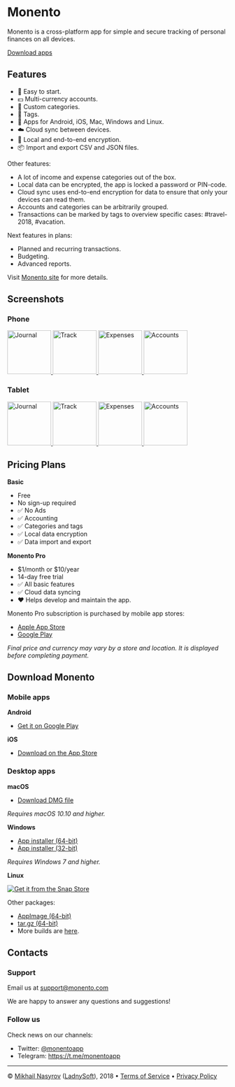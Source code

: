 # Monento

Monento is a cross-platform app for simple and secure tracking of personal finances on all devices.

[Download apps](#download)


## Features

- 🚀 Easy to start.
- 💵 Multi-currency accounts.
- 🛒 Custom categories.
- 🔖 Tags.
- 📱 Apps for Android, iOS, Mac, Windows and Linux.
- ☁️ Cloud sync between devices.
- 🔐 Local and end-to-end encryption.
- 📦 Import and export CSV and JSON files.

Other features:
- A lot of income and expense categories out of the box.
- Local data can be encrypted, the app is locked a password or PIN-code.
- Cloud sync uses end-to-end encryption for data to ensure that only your devices can read them.
- Accounts and categories can be arbitrarily grouped.
- Transactions can be marked by tags to overview specific cases: #travel-2018, #vacation.

Next features in plans:
- Planned and recurring transactions.
- Budgeting.
- Advanced reports.

Visit [Monento site][monento-site] for more details.


## Screenshots

### Phone

<a href="https://monento.com/images/gallery/phone-en-1.png">
 <img alt="Journal" src="https://monento.com/images/gallery/phone-en-1-sm.png"  width="100"/>
</a>
<a href="https://monento.com/images/gallery/phone-en-2.png">
 <img alt="Track" src="https://monento.com/images/gallery/phone-en-2-sm.png"  width="100"/>
</a>
<a href="https://monento.com/images/gallery/phone-en-3.png">
 <img alt="Expenses" src="https://monento.com/images/gallery/phone-en-3-sm.png"  width="100"/>
</a>
<a href="https://monento.com/images/gallery/phone-en-4.png">
 <img alt="Accounts" src="https://monento.com/images/gallery/phone-en-4-sm.png"  width="100"/>
</a>


### Tablet

<a href="https://monento.com/images/gallery/tablet-en-1.png">
 <img alt="Journal" src="https://monento.com/images/gallery/tablet-en-1-sm.png"  width="100"/>
</a>
<a href="https://monento.com/images/gallery/tablet-en-2.png">
 <img alt="Track" src="https://monento.com/images/gallery/tablet-en-2-sm.png"  width="100"/>
</a>
<a href="https://monento.com/images/gallery/tablet-en-3.png">
 <img alt="Expenses" src="https://monento.com/images/gallery/tablet-en-3-sm.png"  width="100"/>
</a>
<a href="https://monento.com/images/gallery/tablet-en-4.png">
 <img alt="Accounts" src="https://monento.com/images/gallery/tablet-en-4-sm.png"  width="100"/>
</a>


## Pricing Plans

**Basic**
- Free
- No sign-up required
- ✅ No Ads
- ✅ Accounting
- ✅ Categories and tags
- ✅ Local data encryption
- ✅ Data import and export

**Monento Pro**
- $1/month or $10/year
- 14-day free trial
- ✅ All basic features
- ✅ Cloud data syncing
- ❤️ Helps develop and maintain the app.

Monento Pro subscription is purchased by mobile app stores: 
- [Apple App Store][apple-app-store]
- [Google Play][google-play-store]

_Final price and currency may vary by a store and location. It is displayed before completing payment._


## Download Monento <a name="download"></a>

### Mobile apps

**Android**
- [Get it on Google Play][google-play-store]

**iOS**
- [Download on the App Store][apple-app-store]


### Desktop apps

**macOS**

- [Download DMG file][download-mac-dmg]

_Requires macOS 10.10 and higher._ 


**Windows**

- [App installer (64-bit)][download-win-x64]
- [App installer (32-bit)][download-win-ia32]

_Requires Windows 7 and higher._


**Linux**

[![Get it from the Snap Store](https://snapcraft.io/static/images/badges/en/snap-store-black.svg)](https://snapcraft.io/monento)

Other packages:
- [AppImage (64-bit)][download-linux-appimage]
- [tar.gz (64-bit)][download-linux-targz]
- More builds are [here][latest-release].


## Contacts

### Support

Email us at [support@monento.com](mailto:support@monento.com)

We are happy to answer any questions and suggestions!


### Follow us

Check news on our channels:
- Twitter: [@monentoapp](https://twitter.com/monentoapp)
- Telegram: https://t.me/monentoapp
 


---
© [Mikhail Nasyrov](https://mnasyrov.com) ([LadnySoft](https://ladnysoft.com)), 2018 • 
[Terms of Service](https://monento.com/terms) • 
[Privacy Policy](https://monento.com/privacy)



[monento-site]: https://monento.com
[apple-app-store]: https://itunes.apple.com/app/id1358591666
[google-play-store]: https://play.google.com/store/apps/details?id=com.monento.app
[latest-release]: https://github.com/ladnysoft/monento/releases/latest
[download-mac-dmg]: https://github.com/ladnysoft/monento/releases/download/v1.2.5/Monento-1.2.5-mac.dmg
[download-win-x64]: https://github.com/ladnysoft/monento/releases/download/v1.2.5/Monento-1.2.5-win-x64.exe
[download-win-ia32]: https://github.com/ladnysoft/monento/releases/download/v1.2.5/Monento-1.2.5-win-ia32.exe
[download-linux-appimage]: https://github.com/ladnysoft/monento/releases/download/v1.2.5/Monento-1.2.5-linux-x86_64.AppImage
[download-linux-targz]: https://github.com/ladnysoft/monento/releases/download/v1.2.5/Monento-1.2.5-linux-x64.tar.gz
